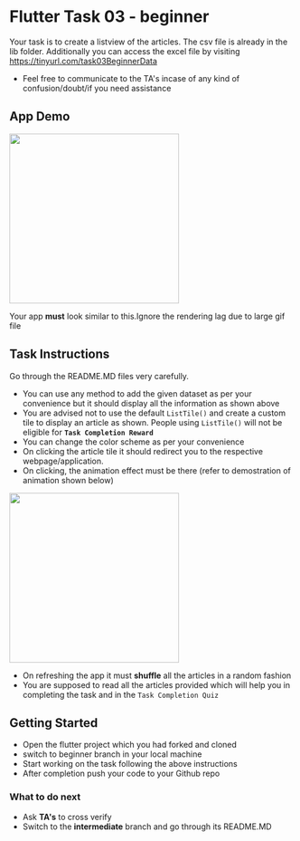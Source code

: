 # Flutter Task 03 - beginner
Your task is to create a listview of the articles. The csv file is already in the lib folder.
Additionally you can access the excel file by visiting https://tinyurl.com/task03BeginnerData

* Feel free to communicate to the TA's incase of any kind of confusion/doubt/if you need assistance 

## App Demo
<img src='https://github.com/jackfrost13/task03_dataparsing/blob/master/screenshots/beginner.gif?raw=true' width='300' >

Your app **must** look similar to this.Ignore the rendering lag due to large gif file
## Task Instructions
Go through the README.MD files very carefully.


* You can use any method to add the given dataset as per your convenience but it should display all the information as shown above
* You are advised not to use the default `ListTile()` and create a custom tile to display an article as shown. People using `ListTile()` will not be eligible for **`Task Completion Reward`**
* You can change the color scheme as per your convenience 
* On clicking the article tile it should redirect you to the respective webpage/application.
* On clicking, the animation effect must be there (refer to demostration of animation shown below)
<img src='https://github.com/jackfrost13/task03_dataparsing/blob/master/screenshots/Listview.gif?raw=true' width = '300'>

* On refreshing the app it must **shuffle** all the articles in a random fashion
* You are supposed to read all the articles provided which will help you in completing the task and in the `Task Completion Quiz`


## Getting Started
* Open the flutter project which you had forked and cloned
* switch to beginner branch in your local machine
* Start working on the task following the above instructions
* After completion push your code to your Github repo

### What to do next

* Ask **TA's** to cross verify
* Switch to the **intermediate** branch and go through its README.MD
